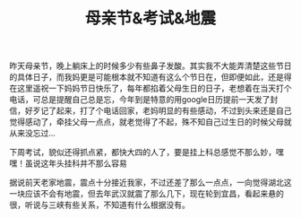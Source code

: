 ﻿---
layout: post 
title: 母亲节&考试&地震
---
昨天母亲节，晚上躺床上的时候多少有些鼻子发酸。其实我不大能弄清楚这些节日的具体日子，而我妈更是可能根本就不知道有这么个节日在，但即便如此，还是得在这里遥祝一下妈妈节日快乐了，每年都掐着父母生日的日子，老想着在当天打个电话，可总是提醒自己总是忘，今年到是特意的用google日历提前一天发了封信，好歹记了起来，打了个电话回家，老妈明显的有些感动，不过到头来还是自己觉得感动了，牵挂父母一点点，就老觉得了不起，殊不知自己过生日的时候父母就从来没忘过…

下周考试，貌似还得抓点紧，都快大四的人了，要是挂上科总感觉不那么妙，嘿嘿！虽说这年头挂科并不那么容易

据说前天老家地震，震点十分接近我家，不过还差了那么一点点，一向觉得湖北这一块应该不会有地震，但去年武汉就震了那么几下，现在轮到宜昌，看起来悬的很，听说与三峡有些关系，不知道有什么根据没有。